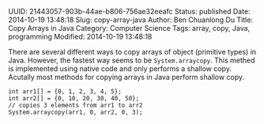 UUID: 21443057-903b-44ae-b806-756ae32eeafc
Status: published
Date: 2014-10-19 13:48:18
Slug: copy-array-java
Author: Ben Chuanlong Du
Title: Copy Arrays in Java
Category: Computer Science
Tags: array, copy, Java, programming
Modified: 2014-10-19 13:48:18

There are several different ways to copy arrays of object (primitive types) in Java. 
However, 
the fastest way seems to be `System.arraycopy`. 
This methed is implemented using native code and only performs a shallow copy. 
Acutally most methods for copying arrays in Java perform shallow copy.


    int arr1[] = {0, 1, 2, 3, 4, 5};
    int arr2[] = {0, 10, 20, 30, 40, 50};
    // copies 3 elements from arr1 to arr2 
    System.arraycopy(arr1, 0, arr2, 0, 3);
